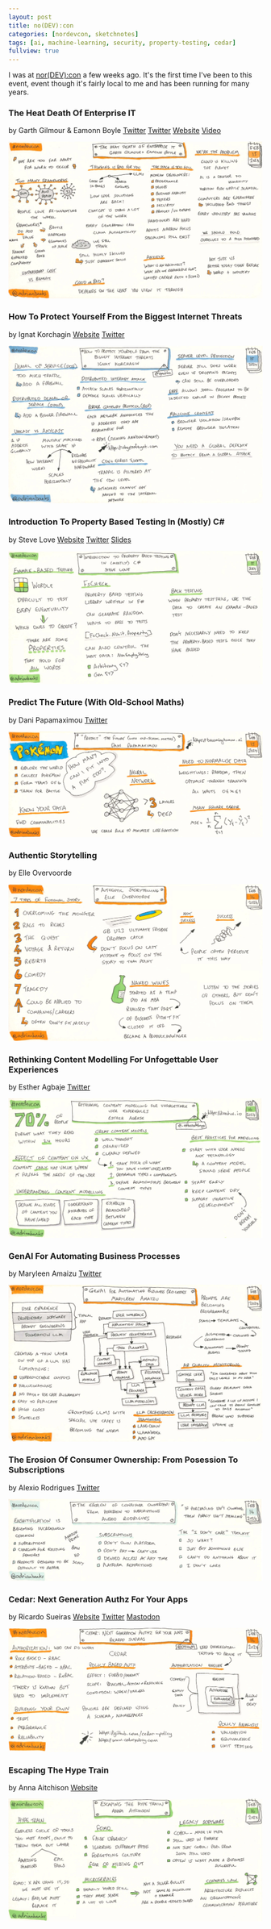```yaml
---
layout: post
title: no(DEV):con
categories: [nordevcon, sketchnotes]
tags: [ai, machine-learning, security, property-testing, cedar]
fullview: true
---
```


I was at [nor(DEV):con](https://nordevcon.com) a few weeks ago. It's the first time I've been to this event, event though it's fairly local to me and has been running for many years.


### The Heat Death Of Enterprise IT
by Garth Gilmour & Eamonn Boyle
<i class="fa fa-brands fa-twitter fa-lg"></i> [Twitter](https://twitter.com/GarthGilmour)
<i class="fa fa-brands fa-twitter fa-lg"></i> [Twitter](https://twitter.com/BoyleEamonn)
<i class="fa fa-globe fa-lg"></i> [Website](https://www.ggilmour.com)
<i class="fa fa-brands fa-youtube fa-lg"></i> [Video](https://www.youtube.com/watch?v=G0AkxKq3KHw)

[![The Heat Death Of Enterprise IT by Garth Gilmour & Eamonn Boyle][1]][1]


### How To Protect Yourself From the Biggest Internet Threats
by Ignat Korchagin
<i class="fa fa-globe fa-lg"></i> [Website](https://pqsec.org)
<i class="fa fa-brands fa-twitter fa-lg"></i> [Twitter](https://twitter.com/ignatkn)

[![How To Protect Yourself From the Biggest Internet Threats by Ignat Korchagin][2]][2]


### Introduction To Property Based Testing In (Mostly) C#
by Steve Love
<i class="fa fa-globe fa-lg"></i> [Website](https://arventech.com)
<i class="fa fa-brands fa-twitter fa-lg"></i> [Twitter](https://twitter.com/IAmSteveLove)
<i class="fa fa-brands fa-slideshare fa-lg"></i> [Slides](https://arventech.com/mcs/talks/nordev/proptesting.html#/_introduction_to_property_based_testing_in_mostly_c)

[![Introduction To Property Based Testing In (Mostly) C# by Steve Love][3]][3]


### Predict The Future (With Old-School Maths)
by Dani Papamaximou
<i class="fa fa-brands fa-twitter fa-lg"></i> [Twitter](https://twitter.com/DaniQuietNow)

[![Predict The Future (With Old-School Maths by Dani Papamaximou][4]][4]


### Authentic Storytelling
by Elle Overvoorde

[![Authentic Storytelling by Elle Overvoorde][5]][5]


### Rethinking Content Modelling For Unfogettable User Experiences
by Esther Agbaje
<i class="fa fa-brands fa-twitter fa-lg"></i> [Twitter](https://twitter.com/_estheradebayo)

[![Rethinking Content Modelling For Unfogettable User Experiences by Esther Agbaje][6]][6]


### GenAI For Automating Business Processes
by Maryleen Amaizu
<i class="fa fa-brands fa-twitter fa-lg"></i> [Twitter](https://twitter.com/mleentech)

[![GenAI For Automating Business Processes by Maryleen Amaizu][7]][7]


### The Erosion Of Consumer Ownership: From Posession To Subscriptions
by Alexio Rodrigues
<i class="fa fa-brands fa-twitter fa-lg"></i> [Twitter](https://twitter.com/alexiorodrigues)

[![The Erosion Of Consumer Ownership: From Posession To Subscriptions by Alexio Rodrigues][8]][8]


### Cedar: Next Generation Authz For Your Apps
by Ricardo Sueiras
<i class="fa fa-globe fa-lg"></i> [Website](https://blog.beachgeek.co.uk)
<i class="fa fa-brands fa-twitter fa-lg"></i> [Twitter](https://twitter.com/094459)
<i class="fa fa-brands fa-mastodon fa-lg"></i> [Mastodon](https://hachyderm.io/@094459)

[![Cedar: Next Generation Authz For Your Apps by Ricardo Sueiras][9]][9]


### Escaping The Hype Train
by Anna Aitchison
<i class="fa fa-globe fa-lg"></i> [Website](https://www.aitchisonsoft.co.uk)

[![Escaping The Hype Train by Anna Aitchison][10]][10]

  [1]: /assets/media/images/2024/02/the-heat-death-of-enterprise-it-garth-gilmour-eamonn-boyle.jpg#img-sketchnote
  [2]: /assets/media/images/2024/02/how-to-protect-yourself-from-the-biggest-internet-threats-ignat-korchagin.jpg#img-sketchnote
  [3]: /assets/media/images/2024/02/introduction-to-property-based-testing-in-mostly-csharp-steve-love.jpg#img-sketchnote
  [4]: /assets/media/images/2024/02/predict-the-future-with-old-school-maths-dani-papamaximou.jpg#img-sketchnote
  [5]: /assets/media/images/2024/02/authentic-storytelling-elle-overvoorde.jpg#img-sketchnote
  [6]: /assets/media/images/2024/02/rethinking-content-modelling-for-unforgettable-user-experiences-esther-agbaje.jpg#img-sketchnote
  [7]: /assets/media/images/2024/02/genai-for-automating-business-processes-maryleen-amaizu.jpg#img-sketchnote
  [8]: /assets/media/images/2024/02/the-erosion-of-consumer-ownership-from-posession-to-subscriptions-alexio-rodrigues.jpg#img-sketchnote
  [9]: /assets/media/images/2024/02/cedar-next-generation-authz-for-your-apps-ricardo-sueiras.jpg#img-sketchnote
  [10]: /assets/media/images/2024/02/escaping-the-hype-train-anna-aitchison.jpg#img-sketchnote
